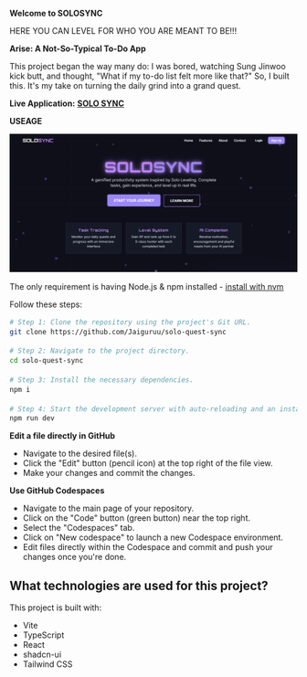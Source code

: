 **Welcome to SOLOSYNC**

HERE YOU CAN LEVEL FOR WHO YOU ARE MEANT TO BE!!!

**Arise: A Not-So-Typical To-Do App**

This project began the way many do: I was bored, watching Sung Jinwoo kick butt, and thought, "What if my to-do list felt more like that?"
So, I built this. It's my take on turning the daily grind into a grand quest.

**Live Application:** [**SOLO SYNC**](https://solo-quest-sync-1mjdu6i00-pranav-jais-projects.vercel.app/)

**USEAGE** 

![A screenshot of the AI-powered portfolio chat interface in action.](./screenshot.png)



The only requirement is having Node.js & npm installed - [install with nvm](https://github.com/nvm-sh/nvm#installing-and-updating)

Follow these steps:

```sh
# Step 1: Clone the repository using the project's Git URL.
git clone https://github.com/Jaiguruu/solo-quest-sync

# Step 2: Navigate to the project directory.
cd solo-quest-sync

# Step 3: Install the necessary dependencies.
npm i

# Step 4: Start the development server with auto-reloading and an instant preview.
npm run dev
```

**Edit a file directly in GitHub**

- Navigate to the desired file(s).
- Click the "Edit" button (pencil icon) at the top right of the file view.
- Make your changes and commit the changes.

**Use GitHub Codespaces**

- Navigate to the main page of your repository.
- Click on the "Code" button (green button) near the top right.
- Select the "Codespaces" tab.
- Click on "New codespace" to launch a new Codespace environment.
- Edit files directly within the Codespace and commit and push your changes once you're done.

## What technologies are used for this project?

This project is built with:

- Vite
- TypeScript
- React
- shadcn-ui
- Tailwind CSS


